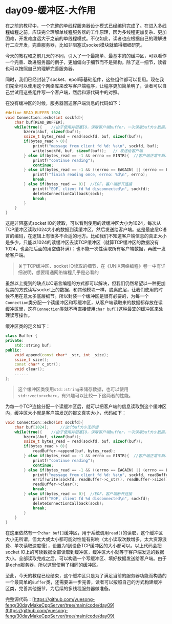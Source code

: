 # day09-缓冲区-大作用

在之前的教程中，一个完整的单线程服务器设计模式已经编码完成了。在进入多线程编程之前，应该完全理解单线程服务器的工作原理，因为多线程更加复杂、更加困难，开发难度远大于之前的单线程模式。不仅如此，读者也应根据自己的理解进行二次开发，完善服务器，比如非阻塞式socket模块就值得细细研究。

今天的教程和之前几天的不同，引入了一个最简单、最基本的的缓冲区，可以看作一个完善、改进服务器的例子，更加偏向于细节而不是架构。除了这一细节，读者也可以按照自己的理解完善服务器。

同时，我们已经封装了socket、epoll等基础组件，这些组件都可以复用。现在我们完全可以使用这个网络库来改写客户端程序，让程序更加简单明了，读者可以自己尝试用这些组件写一个客户端，然后和源代码中的对照。

在没有缓冲区的时候，服务器回送客户端消息的代码如下：
```cpp
#define READ_BUFFER 1024
void Connection::echo(int sockfd){
    char buf[READ_BUFFER];
    while(true){    //由于使用非阻塞IO，读取客户端buffer，一次读取buf大小数据，直到全部读取完毕
        bzero(&buf, sizeof(buf));
        ssize_t bytes_read = read(sockfd, buf, sizeof(buf));
        if(bytes_read > 0){
            printf("message from client fd %d: %s\n", sockfd, buf);
            write(sockfd, buf, sizeof(buf));   // 发送给客户端
        } else if(bytes_read == -1 && errno == EINTR){  //客户端正常中断、继续读取
            printf("continue reading");
            continue;
        } else if(bytes_read == -1 && ((errno == EAGAIN) || (errno == EWOULDBLOCK))){//非阻塞IO，这个条件表示数据全部读取完毕
            printf("finish reading once, errno: %d\n", errno);
            break;
        } else if(bytes_read == 0){  //EOF，客户端断开连接
            printf("EOF, client fd %d disconnected\n", sockfd);
            deleteConnectionCallback(sock);
            break;
        }
    }
}
```
这是非阻塞式socket IO的读取，可以看到使用的读缓冲区大小为1024，每次从TCP缓冲区读取1024大小的数据到读缓冲区，然后发送给客户端。这是最底层C语言的编码，在逻辑上有很多不合适的地方。比如我们不知道客户端信息的真正大小是多少，只能以1024的读缓冲区去读TCP缓冲区（就算TCP缓冲区的数据没有1024，也会把后面的用空值补满）；也不能一次性读取所有客户端数据，再统一发给客户端。
> 关于TCP缓冲区、socket IO读取的细节，在《UNIX网络编程》卷一中有详细说明，想要精通网络编程几乎是必看的

虽然以上提到的缺点以C语言编程的方式都可以解决，但我们仍然希望以一种更加优美的方式读写socket上的数据，和其他模块一样，脱离底层，让我们使用的时候不用在意太多底层细节。所以封装一个缓冲区是很有必要的，为每一个`Connection`类分配一个读缓冲区和写缓冲区，从客户端读取来的数据都存放在读缓冲区里，这样`Connection`类就不再直接使用`char buf[]`这种最笨的缓冲区来处理读写操作。

缓冲区类的定义如下：
```cpp
class Buffer {
private:
    std::string buf;
public:
    void append(const char* _str, int _size);
    ssize_t size();
    const char* c_str();
    void clear();
    ......
};
```
> 这个缓冲区类使用`std::string`来储存数据，也可以使用`std::vector<char>`，有兴趣可以比较一下这两者的性能。

为每一个TCP连接分配一个读缓冲区后，就可以把客户端的信息读取到这个缓冲区内，缓冲区大小就是客户端发送的报文真实大小，代码如下：
```cpp
void Connection::echo(int sockfd){
    char buf[1024];     //这个buf大小无所谓
    while(true){    //由于使用非阻塞IO，读取客户端buffer，一次读取buf大小数据，直到全部读取完毕
        bzero(&buf, sizeof(buf));
        ssize_t bytes_read = read(sockfd, buf, sizeof(buf));
        if(bytes_read > 0){
            readBuffer->append(buf, bytes_read);
        } else if(bytes_read == -1 && errno == EINTR){  //客户端正常中断、继续读取
            printf("continue reading");
            continue;
        } else if(bytes_read == -1 && ((errno == EAGAIN) || (errno == EWOULDBLOCK))){//非阻塞IO，这个条件表示数据全部读取完毕
            printf("message from client fd %d: %s\n", sockfd, readBuffer->c_str());
            errif(write(sockfd, readBuffer->c_str(), readBuffer->size()) == -1, "socket write error");
            readBuffer->clear();
            break;
        } else if(bytes_read == 0){  //EOF，客户端断开连接
            printf("EOF, client fd %d disconnected\n", sockfd);
            deleteConnectionCallback(sock);
            break;
        }
    }
}
```
在这里依然有一个`char buf[]`缓冲区，用于系统调用`read()`的读取，这个缓冲区大小无所谓，但太大或太小都可能对性能有影响（太小读取次数增多，太大资源浪费、单次读取速度慢），设置为1到设备TCP缓冲区的大小都可以。以上代码会把socket IO上的可读数据全部读取到缓冲区，缓冲区大小就等于客户端发送的数据大小。全部读取完成之后，可以构造一个写缓冲区、填好数据发送给客户端。由于是echo服务器，所以这里使用了相同的缓冲区。

至此，今天的教程已经结束，这个缓冲区只是为了满足当前的服务器功能而构造的一个最简单的`Buffer`类，还需要进一步完善，读者可以按照自己的方式构建缓冲区类，完善其他细节，为后续的多线程服务器做准备。

完整源代码：[https://github.com/yuesong-feng/30dayMakeCppServer/tree/main/code/day09](https://github.com/yuesong-feng/30dayMakeCppServer/tree/main/code/day09)
